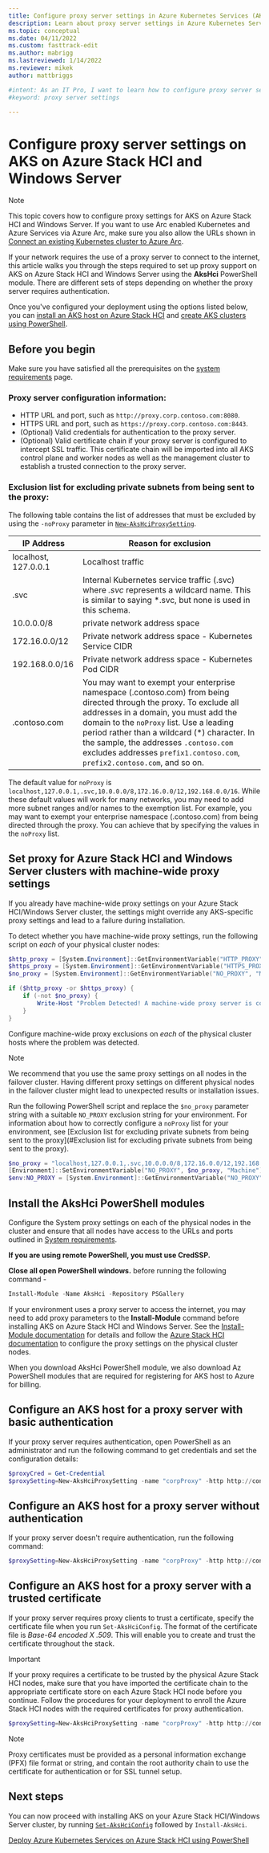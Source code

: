 ```yaml
---
title: Configure proxy server settings in Azure Kubernetes Services (AKS) on Azure Stack HCI
description: Learn about proxy server settings in Azure Kubernetes Service (AKS) on Azure Stack HCI
ms.topic: conceptual
ms.date: 04/11/2022
ms.custom: fasttrack-edit
ms.author: mabrigg 
ms.lastreviewed: 1/14/2022
ms.reviewer: mikek
author: mattbriggs

#intent: As an IT Pro, I want to learn how to configure proxy server settings in my AKS deployments that require authentication.
#keyword: proxy server settings

---
```

# Configure proxy server settings on AKS on Azure Stack HCI and Windows Server

> [!NOTE]
> This topic covers how to configure proxy settings for AKS on Azure Stack HCI and Windows Server. If you want to use Arc enabled Kubernetes and Azure Services via Azure Arc, make sure you also allow the URLs shown in [Connect an existing Kubernetes cluster to Azure Arc](/azure/azure-arc/kubernetes/quickstart-connect-cluster?tabs=azure-cli#meet-network-requirements). 

If your network requires the use of a proxy server to connect to the internet, this article walks you through the steps required to set up proxy support on AKS on Azure Stack HCI and Windows Server using the **AksHci** PowerShell module. There are different sets of steps depending on whether the proxy server requires authentication.

Once you've configured your deployment using the options listed below, you can [install an AKS host on Azure Stack HCI](./kubernetes-walkthrough-powershell.md) and [create AKS clusters using PowerShell](./kubernetes-walkthrough-powershell.md#step-6-create-a-kubernetes-cluster).

## Before you begin

Make sure you have satisfied all the prerequisites on the [system requirements](.\system-requirements.md) page. 

### **Proxy server configuration information:**
   - HTTP URL and port, such as `http://proxy.corp.contoso.com:8080`.
   - HTTPS URL and port, such as `https://proxy.corp.contoso.com:8443`.
   - (Optional) Valid credentials for authentication to the proxy server.
   - (Optional) Valid certificate chain if your proxy server is configured to intercept SSL traffic. This certificate chain will be imported into all AKS control plane and worker nodes as well as the management cluster to establish a trusted connection to the proxy server.

### Exclusion list for excluding private subnets from being sent to the proxy:

The following table contains the list of addresses that must be excluded by using the `-noProxy` parameter in [`New-AksHciProxySetting`](./reference/ps/new-akshciproxysetting.md).

|      **IP Address**       |    **Reason for exclusion**    |  
| ----------------------- | ------------------------------------ | 
| localhost, 127.0.0.1  | Localhost traffic  |
| .svc | Internal Kubernetes service traffic (.svc) where _.svc_ represents a wildcard name. This is similar to saying \*.svc, but none is used in this schema. |
| 10.0.0.0/8 | private network address space |
| 172.16.0.0/12 |Private network address space - Kubernetes Service CIDR |
| 192.168.0.0/16 | Private network address space - Kubernetes Pod CIDR |
| .contoso.com | You may want to exempt your enterprise namespace (.contoso.com) from being directed through the proxy. To exclude all addresses in a domain, you must add the domain to the `noProxy` list. Use a leading period rather than a wildcard (\*) character. In the sample, the addresses `.contoso.com` excludes addresses `prefix1.contoso.com`, `prefix2.contoso.com`, and so on. |

The default value for `noProxy` is `localhost,127.0.0.1,.svc,10.0.0.0/8,172.16.0.0/12,192.168.0.0/16`. While these default values will work for many networks, you may need to add more subnet ranges and/or names to the exemption list. For example, you may want to exempt your enterprise namespace (.contoso.com) from being directed through the proxy. You can achieve that by specifying the values in the `noProxy` list.

## Set proxy for Azure Stack HCI and Windows Server clusters with machine-wide proxy settings

If you already have machine-wide proxy settings on your Azure Stack HCI/Windows Server cluster, the settings might override any AKS-specific proxy settings and lead to a failure during installation. 

To detect whether you have machine-wide proxy settings, run the following script on *each* of your physical cluster nodes:

```powershell
$http_proxy = [System.Environment]::GetEnvironmentVariable("HTTP_PROXY", "Machine")
$https_proxy = [System.Environment]::GetEnvironmentVariable("HTTPS_PROXY", "Machine")
$no_proxy = [System.Environment]::GetEnvironmentVariable("NO_PROXY", "Machine")

if ($http_proxy -or $https_proxy) {
    if (-not $no_proxy) {
        Write-Host "Problem Detected! A machine-wide proxy server is configured, but no proxy exclusions are configured"
    }
}
```
Configure machine-wide proxy exclusions on *each* of the physical cluster hosts where the problem was detected.

> [!NOTE]
> We recommend that you use the same proxy settings on all nodes in the failover cluster. Having different proxy settings on different physical nodes in the failover cluster might lead to unexpected results or installation issues.

Run the following PowerShell script and replace the `$no_proxy` parameter string with a suitable `NO_PROXY` exclusion string for your environment. For information about how to correctly configure a `noProxy` list for your environment, see [Exclusion list for excluding private subnets from being sent to the proxy](#Exclusion list for excluding private subnets from being sent to the proxy).

```powershell
$no_proxy = "localhost,127.0.0.1,.svc,10.0.0.0/8,172.16.0.0/12,192.168.0.0/16,.contoso.com"
[Environment]::SetEnvironmentVariable("NO_PROXY", $no_proxy, "Machine")
$env:NO_PROXY = [System.Environment]::GetEnvironmentVariable("NO_PROXY", "Machine")
```

## Install the AksHci PowerShell modules

Configure the System proxy settings on each of the physical nodes in the cluster and ensure that all nodes have access to the URLs and ports outlined in [System requirements](system-requirements.md#network-port-and-url-requirements).

**If you are using remote PowerShell, you must use CredSSP.**

**Close all open PowerShell windows.** before running the following command -

```powershell
Install-Module -Name AksHci -Repository PSGallery
```

If your environment uses a proxy server to access the internet, you may need to add proxy parameters to the **Install-Module** command before installing AKS on Azure Stack HCI and Windows Server. See the [Install-Module documentation](/powershell/module/powershellget/install-module) for details and follow the [Azure Stack HCI documentation](/azure-stack/hci/manage/configure-firewalls#set-up-a-proxy-server) to configure the proxy settings on the physical cluster nodes.

When you download AksHci PowerShell module, we also download Az PowerShell modules that are required for registering for AKS host to Azure for billing. 


## Configure an AKS host for a proxy server with basic authentication

If your proxy server requires authentication, open PowerShell as an administrator and run the following command to get credentials and set the configuration details:

```powershell
$proxyCred = Get-Credential
$proxySetting=New-AksHciProxySetting -name "corpProxy" -http http://contosoproxy:8080 -https https://contosoproxy:8443 -noProxy localhost,127.0.0.1,.svc,10.0.0.0/8,172.16.0.0/12,192.168.0.0/16,.contoso.com -credential $proxyCredential
```

## Configure an AKS host for a proxy server without authentication  

If your proxy server doesn't require authentication, run the following command:

```powershell
$proxySetting=New-AksHciProxySetting -name "corpProxy" -http http://contosoproxy:8080 -https https://contosoproxy:8443 -noProxy localhost,127.0.0.1,.svc,10.0.0.0/8,172.16.0.0/12,192.168.0.0/16,.contoso.com
```

## Configure an AKS host for a proxy server with a trusted certificate

If your proxy server requires proxy clients to trust a certificate, specify the certificate file when you run `Set-AksHciConfig`. The format of the certificate file is *Base-64 encoded X .509*. This will enable you to create and trust the certificate throughout the stack.

> [!Important]
> If your proxy requires a certificate to be trusted by the physical Azure Stack HCI nodes, make sure that you have imported the certificate chain to the appropriate certificate store on each Azure Stack HCI node before you continue. Follow the procedures for your deployment to enroll the Azure Stack HCI nodes with the required certificates for proxy authentication.


```powershell
$proxySetting=New-AksHciProxySetting -name "corpProxy" -http http://contosoproxy:8080 -https https://contosoproxy:8443 -noProxy localhost,127.0.0.1,.svc,10.0.0.0/8,172.16.0.0/12,192.168.0.0/16,.contoso.com -certFile c:\temp\proxycert.pfx
```

> [!NOTE]
> Proxy certificates must be provided as a personal information exchange (PFX) file format or string, and contain the root authority chain to use the certificate for authentication or for SSL tunnel setup.


## Next steps

You can now proceed with installing AKS on your Azure Stack HCI/Windows Server cluster, by running [`Set-AksHciConfig`](./reference/ps/set-akshciconfig.md) followed by `Install-AksHci`.

[Deploy Azure Kubernetes Services on Azure Stack HCI using PowerShell](./kubernetes-walkthrough-powershell.md)
